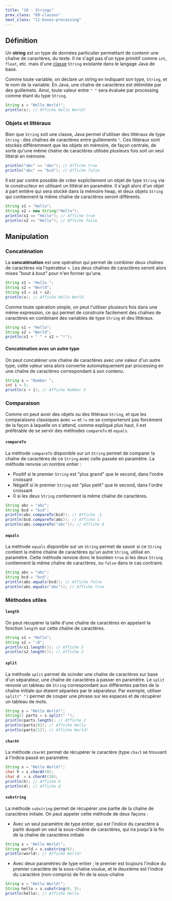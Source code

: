 ```yaml
---
title: "10 - Strings"
prev_class: "09-classes"
next_class: "11-bases-processing"
---
```


## Définition
 Un **string** est un type de données particulier permettant de contenir une chaîne de caractères, du texte. Il ne s'agit pas d'un type primitif comme `int`, `float`, etc. mais d'une [classe](cours/09-classes.md) `String` existante dans le langage Java de base.

Comme toute variable, on déclare un string en indiquant son type, `String`, et le nom de la variable. En Java, une chaîne de caractères est délimitée par des guillemets. Ainsi, toute valeur entre `" "` sera évaluée par processing comme étant du type `String`.

```java
String s = "Hello World!";
println(s); // Affiche Hello World!
```

### Objets et littéraux

Bien que `String` soit une classe, Java permet d'utiliser des littéraux de type `String` : des chaînes de caractères entre guillements `"`. Ces littéraux sont stockés différemment que les objets en mémoire, de façon centrale, de sorte qu'une même chaîne de caractères utilisée plusieurs fois soit un seul littéral en mémoire.

```java
println("abc" == "abc"); // Affiche true
println("abc" == "bcd"); // Affiche false
```

Il est par contre possible de créer explicitement un objet de type `String` via le constructeur en utilisant un littéral en paramètre. Il s'agit alors d'un objet à part entière qui sera stocké dans la mémoire heap, et deux objets `String` qui contiennent la même chaîne de caractères seront différents.

```java
String s1 = "Hello";
String s2 = new String("Hello");
println(s1 == "Hello"); // Affiche true
println(s2 == "Hello"); // Affiche false
```


## Manipulation

### Concaténation

La **concaténation** est une opération qui permet de combiner deux chaînes de caractères via l'opérateur `+`. Les deux chaînes de caractères seront alors mises "bout à bout" pour n'en former qu'une.

```java
String s1 = "Hello ";
String s2 = "World";
String s3 = s1 + s2;
println(s); // Affiche Hello World
```

Comme toute opération simple, on peut l'utiliser plusieurs fois dans une même expression, ce qui permet de construire facilement des chaînes de caractères en combinant des variables de type `String`  et des littéraux.

```java
String s1 = "Hello";
String s2 = "World";
println(s1 + " " + s2 + "!");
```

#### Concaténation avec un autre type

On peut concaténer une chaîne de caractères avec une valeur d'un autre type, cette valeur sera alors convertie automatiquement par processing en une chaîne de caractères correspondant à son contenu.

```java
String s = "Number ";
int i = 5;
println(s + i); // Affiche Number 5
```


### Comparaison

Comme on peut avoir des objets ou des littéraux `String`, et que les comparaisons classiques avec `==` et `!=` ne se comporteront pas forcément de la façon à laquelle on s'attend, comme expliqué plus haut, il est préférable de se servir des méthodes `compareTo` et `equals`.

#### `compareTo`

La méthode `compareTo` disponible sur un `String` permet de comparer la chaîne de caractères de ce `String` avec celle passée en paramètre. La méthode renvoie un nombre entier :
- Positif si le premier `String` est "plus grand" que le second, dans l'ordre croissant
- Négatif si le premier `String` est "plus petit" que le second, dans l'ordre croissant
- 0 si les deux `String` contiennent la même chaîne de caractères.

```java
String abc = "abc";
String bcd = "bcd";
println(abc.compareTo(bcd)); // Affiche -1
println(bcd.compareTo(abc)); // Affiche 1
println(abc.compareTo("abc")); // Affiche 0
```

#### `equals`

La méthode `equals` disponible sur un `String` permet de savoir si ce `String` contient la même chaîne de caractères qu'un autre `String`, utilisé en paramètre. Cette méthode renvoie donc le booléen `true` si les deux `String` contiennent la même chaîne de caractères, ou `false` dans le cas contraire.

```java
String abc = "abc";
String bcd = "bcd";
println(abc.equals(bcd)); // Affiche false
println(abc.equals("abc")); // Affiche true
```

### Méthodes utiles

#### `length`

On peut récupérer la taille d'une chaîne de caractères en appelant la fonction `length` sur cette chaîne de caractères.

```java
String s1 = "Hello";
String s2 = ":D";
println(s1.length()); // Affiche 5
println(s2.length()); // Affiche 2
```

#### `split`

La méthode `split` permet de scinder une chaîne de caractères sur base d'un séparateur, une chaîne de caractères à passer en paramètre. Le `split` renvoie un tableau de `String` correspondant aux différentes parties de la chaîne initiale qui étaient séparées par le séparateur. Par exemple, utiliser `split(" ")` permet de couper une phrase sur les espaces et de récupérer un tableau de mots.

```java
String s = "Hello World!";
String[] parts = s.split(" ");
println(parts.length); // Affiche 2
println(parts[0]); // Affiche Hello
println(parts[1]); // Affiche World!
```

#### `charAt`

La méthode `charAt` permet de récupérer le caractère (type `char`) se trouvant à l'indice passé en paramètre.

```java
String s = "Hello World!";
char h = s.charAt(0);
char d  = s.charAt(10);
println(h); // Affiche H
println(d); // Affiche d
```

#### `substring`

La méthode `substring` permet de récupérer une partie de la chaîne de caractères initiale. On peut appeler cette méthode de deux façons :

- Avec un seul paramètre de type entier, qui est l'indice du caractère à partir duquel on veut la sous-chaîne de caractères, qui ira jusqu'à la fin de la chaîne de caractères initiale
```java
String s = "Hello World!";
String world = s.substring(6);
println(world); // Affiche World!
```
- Avec deux paramètres de type entier ; le premier est toujours l'indice du premier caractère de la sous-chaîne voulue, et le deuxième est l'indice du caractère (non-compris) de fin de la sous-chaîne
```java
String s = "Hello World!";
String hello = s.substring(0, 5);
println(hello); // Affiche Hello
```
